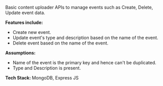 <p>Basic content uploader APIs to manage events such as Create, Delete, Update event data.</p>
<p><b>Features include: </b></p>
<ul>
  <li>Create new event.</li>
  <li>Update event's type and description based on the name of the event.</li>
  <li>Delete event based on the name of the event.</li>
</ul>

<p><b>Assumptions: </b></p>
<ul>
  <li>Name of the event is the primary key and hence can't be duplicated.</li>
  <li>Type and Description is present.</li>
</ul>

<p><b>Tech Stack: </b> MongoDB, Express JS</p>

